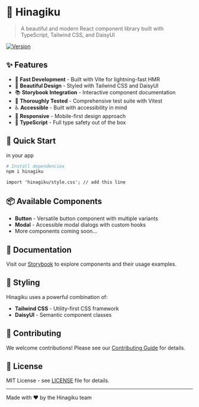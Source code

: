 # 🌸 Hinagiku

> A beautiful and modern React component library built with TypeScript, Tailwind CSS, and DaisyUI

[![Version](https://img.shields.io/npm/v/hinagiku?style=flat-square)](https://www.npmjs.com/package/hinagiku)
## ✨ Features

- 🚀 **Fast Development** - Built with Vite for lightning-fast HMR
- 🎨 **Beautiful Design** - Styled with Tailwind CSS and DaisyUI
- 📚 **Storybook Integration** - Interactive component documentation
- 🧪 **Thoroughly Tested** - Comprehensive test suite with Vitest
- ♿ **Accessible** - Built with accessibility in mind
- 📱 **Responsive** - Mobile-first design approach
- 🔧 **TypeScript** - Full type safety out of the box

## 🚀 Quick Start

in your app
```bash
# Install dependencies
npm i hinagiku
```
```App.tsx
import 'hinagiku/style.css'; // add this line
```

## 📦 Available Components

- **Button** - Versatile button component with multiple variants
- **Modal** - Accessible modal dialogs with custom hooks
- More components coming soon...


## 📖 Documentation

Visit our [Storybook](https://storybook.hinagikui.site/) to explore components and their usage examples.

## 🎨 Styling

Hinagiku uses a powerful combination of:
- **Tailwind CSS** - Utility-first CSS framework
- **DaisyUI** - Semantic component classes

## 🤝 Contributing

We welcome contributions! Please see our [Contributing Guide](CONTRIBUTING.md) for details.

## 📄 License

MIT License - see [LICENSE](LICENSE) file for details.

---

Made with ❤️ by the Hinagiku team
